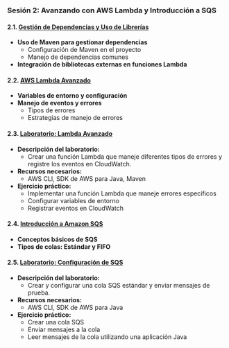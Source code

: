 ### Sesión 2: Avanzando con AWS Lambda y Introducción a SQS

#### 2.1. [Gestión de Dependencias y Uso de Librerías](gestion_dependencias.md)
- **Uso de Maven para gestionar dependencias**
  - Configuración de Maven en el proyecto
  - Manejo de dependencias comunes
- **Integración de bibliotecas externas en funciones Lambda**

#### 2.2. [AWS Lambda Avanzado](lambda_avanzado.md)
- **Variables de entorno y configuración**
- **Manejo de eventos y errores**
  - Tipos de errores
  - Estrategias de manejo de errores

#### 2.3. [Laboratorio: Lambda Avanzado](laboratorio_avanzado.md)
- **Descripción del laboratorio:**
  - Crear una función Lambda que maneje diferentes tipos de errores y registre los eventos en CloudWatch.
- **Recursos necesarios:**
  - AWS CLI, SDK de AWS para Java, Maven
- **Ejercicio práctico:**
  - Implementar una función Lambda que maneje errores específicos
  - Configurar variables de entorno
  - Registrar eventos en CloudWatch

#### 2.4. [Introducción a Amazon SQS](introduccion_sqs.md)
- **Conceptos básicos de SQS**
- **Tipos de colas: Estándar y FIFO**

#### 2.5. [Laboratorio: Configuración de SQS](laboratorio_sqs.md)
- **Descripción del laboratorio:**
  - Crear y configurar una cola SQS estándar y enviar mensajes de prueba.
- **Recursos necesarios:**
  - AWS CLI, SDK de AWS para Java
- **Ejercicio práctico:**
  - Crear una cola SQS
  - Enviar mensajes a la cola
  - Leer mensajes de la cola utilizando una aplicación Java